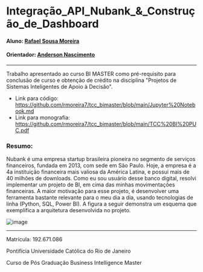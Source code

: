 # Integração_API_Nubank_&_Construção_de_Dashboard

#### Aluno: [Rafael Sousa Moreira](https://github.com/rmoreira7)
#### Orientador: [Anderson Nascimento](https://github.com/insightds)

---

Trabalho apresentado ao curso BI MASTER como pré-requisito para conclusão de curso e obtenção de crédito na disciplina "Projetos de Sistemas Inteligentes de Apoio à Decisão".
- Link para código: https://github.com/rmoreira7/tcc_bimaster/blob/main/Jupyter%20Notebook.md
- Link para monografia: https://github.com/rmoreira7/tcc_bimaster/blob/main/TCC%20BI%20PUC.pdf


### Resumo:

Nubank é uma empresa startup brasileira pioneira no segmento de serviços financeiros, fundada em 2013, com sede em São Paulo. Hoje, a empresa é a 4a instituição financeira mais valiosa da América Latina, e possui mais de 40 milhões de downloads. Como eu sou usuário desse banco digital, resolvi implementar um projeto de BI, em cima das minhas movimentações financeiras. A maior motivação para esse projeto, é desenvolver uma ferramenta bastante relevante para o meu dia a dia, usando tecnologias de linha (Python, SQL, Power BI). A figura a seguir demonstra um esquema que exemplifica a arquitetura desenvolvida no projeto.


![image](https://user-images.githubusercontent.com/57774097/122838071-abf3ae80-d2cb-11eb-90a9-32bd5f229362.png)

---

Matrícula: 192.671.086

Pontifícia Universidade Católica do Rio de Janeiro

Curso de Pós Graduação Business Intelligence Master
